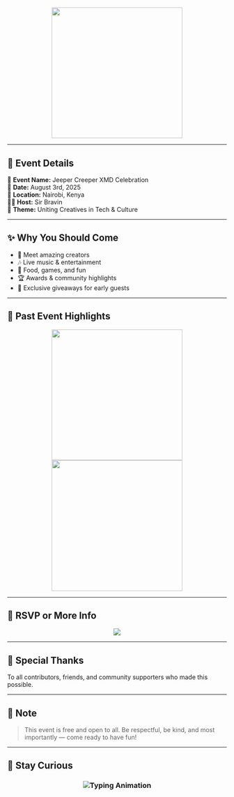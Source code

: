 <h1 align="center">
  <a href="https://git.io/typing-svg"> <imgsrc="https://files.catbox.moe/1owkid.jpgfont=Black+Ops+One&size=60&pause=500&color=FF1493&center=true&width=1000&height=150&lines=🌟+YOU'RE+INVITED!;🎉+A+SPECIAL+EVENT+IS+HERE;📆+SAVE+THE+DATE!" alt="Typing SVG" />
  </a>
</h1>

<p align="center">
  <img src="https://media1.giphy.com/media/xT0xeJpnrWC4XWblEk/giphy.gif" width="300" />
</p>

---

## 🎈 Event Details

🎤 **Event Name:** Jeeper Creeper XMD Celebration  
📅 **Date:** August 3rd, 2025  
📍 **Location:** Nairobi, Kenya  
🧑‍💼 **Host:** Sir Bravin  
💌 **Theme:** Uniting Creatives in Tech & Culture  

---

## ✨ Why You Should Come

- 💬 Meet amazing creators  
- 🎶 Live music & entertainment  
- 🍕 Food, games, and fun  
- 🏆 Awards & community highlights  
- 🎁 Exclusive giveaways for early guests

---

## 📸 Past Event Highlights

<p align="center">
  <img src="https://i.imgur.com/LyHic3i.gif" width="300" />
  <img src="https://i.imgur.com/LyHic3i.gif" width="300" />
</p>

---

## 📝 RSVP or More Info

<div align="center">
  <a href="https://whatsapp.com/channel/0029VbAoW2dAInPcTs6Fmg1o">
    <img src="https://img.shields.io/badge/Join-WhatsApp%20Event%20Channel-25D366?style=for-the-badge&logo=whatsapp&logoColor=white&labelColor=000000" />
  </a>
</div>

---

## 🎊 Special Thanks

To all contributors, friends, and community supporters who made this possible.

---

## 🙏 Note

> This event is free and open to all. Be respectful, be kind, and most importantly — come ready to have fun!

---

## 🧠 Stay Curious

<h3 align="center">
  <img src="https://readme-typing-svg.herokuapp.com?font=Fira+Code&size=25&duration=5000&color=00FF00&background=000000&center=true&vCenter=true&width=700&lines=🌟+Celebrating+My-parents+For_support!;📣+Brought+to+you+by+Makamesco+C.E.O" alt="Typing Animation" />
</h3>

